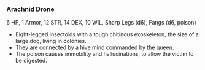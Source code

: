### Arachnid Drone
6 HP, 1 Armor, 12 STR, 14 DEX, 10 WIL, Sharp Legs (d6), Fangs (d6, poison)
- Eight-legged insectoids with a tough chitinous exoskeleton, the size of a large dog, living in colonies.
- They are connected by a hive mind commanded by the queen.
- The poison causes immobility and hallucinations, to allow the victim to be digested.

